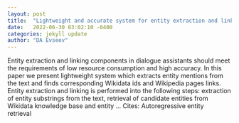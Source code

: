 ```yaml
---
layout: post
title:  "Lightweight and accurate system for entity extraction and linking"
date:   2022-06-30 03:02:10 -0400
categories: jekyll update
author: "DA Evseev"
---
```

Entity extraction and linking components in dialogue assistants should meet the requirements of low resource consumption and high accuracy. In this paper we present lightweight system which extracts entity mentions from the text and finds corresponding Wikidata ids and Wikipedia pages links. Entity extraction and linking is performed into the following steps: extraction of entity substrings from the text, retrieval of candidate entities from Wikidata knowledge base and entity …
Cites: ‪Autoregressive entity retrieval‬  